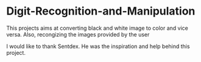# Digit-Recognition-and-Manipulation
This projects aims at converting black and white image to color and vice versa. Also, recongizing the images provided by the user

I would like to thank Sentdex. He was the inspiration and help behind this project.
